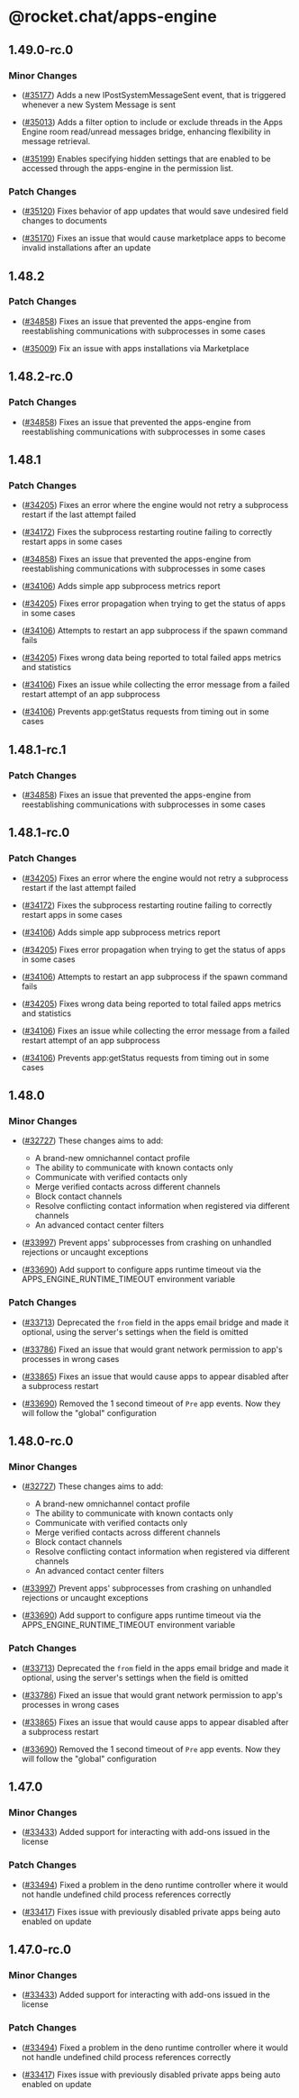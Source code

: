 # @rocket.chat/apps-engine

## 1.49.0-rc.0

### Minor Changes

-   ([#35177](https://github.com/RocketChat/Rocket.Chat/pull/35177)) Adds a new IPostSystemMessageSent event, that is triggered whenever a new System Message is sent

-   ([#35013](https://github.com/RocketChat/Rocket.Chat/pull/35013)) Adds a filter option to include or exclude threads in the Apps Engine room read/unread messages bridge, enhancing flexibility in message retrieval.

-   ([#35199](https://github.com/RocketChat/Rocket.Chat/pull/35199)) Enables specifying hidden settings that are enabled to be accessed through the apps-engine in the permission list.

### Patch Changes

-   ([#35120](https://github.com/RocketChat/Rocket.Chat/pull/35120)) Fixes behavior of app updates that would save undesired field changes to documents

-   ([#35170](https://github.com/RocketChat/Rocket.Chat/pull/35170)) Fixes an issue that would cause marketplace apps to become invalid installations after an update

## 1.48.2

### Patch Changes

-   ([#34858](https://github.com/RocketChat/Rocket.Chat/pull/34858)) Fixes an issue that prevented the apps-engine from reestablishing communications with subprocesses in some cases

-   ([#35009](https://github.com/RocketChat/Rocket.Chat/pull/35009)) Fix an issue with apps installations via Marketplace

## 1.48.2-rc.0

### Patch Changes

-   ([#34858](https://github.com/RocketChat/Rocket.Chat/pull/34858)) Fixes an issue that prevented the apps-engine from reestablishing communications with subprocesses in some cases

## 1.48.1

### Patch Changes

-   ([#34205](https://github.com/RocketChat/Rocket.Chat/pull/34205)) Fixes an error where the engine would not retry a subprocess restart if the last attempt failed

-   ([#34172](https://github.com/RocketChat/Rocket.Chat/pull/34172)) Fixes the subprocess restarting routine failing to correctly restart apps in some cases

-   ([#34858](https://github.com/RocketChat/Rocket.Chat/pull/34858)) Fixes an issue that prevented the apps-engine from reestablishing communications with subprocesses in some cases

-   ([#34106](https://github.com/RocketChat/Rocket.Chat/pull/34106)) Adds simple app subprocess metrics report

-   ([#34205](https://github.com/RocketChat/Rocket.Chat/pull/34205)) Fixes error propagation when trying to get the status of apps in some cases

-   ([#34106](https://github.com/RocketChat/Rocket.Chat/pull/34106)) Attempts to restart an app subprocess if the spawn command fails

-   ([#34205](https://github.com/RocketChat/Rocket.Chat/pull/34205)) Fixes wrong data being reported to total failed apps metrics and statistics

-   ([#34106](https://github.com/RocketChat/Rocket.Chat/pull/34106)) Fixes an issue while collecting the error message from a failed restart attempt of an app subprocess

-   ([#34106](https://github.com/RocketChat/Rocket.Chat/pull/34106)) Prevents app:getStatus requests from timing out in some cases

## 1.48.1-rc.1

### Patch Changes

-   ([#34858](https://github.com/RocketChat/Rocket.Chat/pull/34858)) Fixes an issue that prevented the apps-engine from reestablishing communications with subprocesses in some cases

## 1.48.1-rc.0

### Patch Changes

-   ([#34205](https://github.com/RocketChat/Rocket.Chat/pull/34205)) Fixes an error where the engine would not retry a subprocess restart if the last attempt failed

-   ([#34172](https://github.com/RocketChat/Rocket.Chat/pull/34172)) Fixes the subprocess restarting routine failing to correctly restart apps in some cases

-   ([#34106](https://github.com/RocketChat/Rocket.Chat/pull/34106)) Adds simple app subprocess metrics report

-   ([#34205](https://github.com/RocketChat/Rocket.Chat/pull/34205)) Fixes error propagation when trying to get the status of apps in some cases

-   ([#34106](https://github.com/RocketChat/Rocket.Chat/pull/34106)) Attempts to restart an app subprocess if the spawn command fails

-   ([#34205](https://github.com/RocketChat/Rocket.Chat/pull/34205)) Fixes wrong data being reported to total failed apps metrics and statistics

-   ([#34106](https://github.com/RocketChat/Rocket.Chat/pull/34106)) Fixes an issue while collecting the error message from a failed restart attempt of an app subprocess

-   ([#34106](https://github.com/RocketChat/Rocket.Chat/pull/34106)) Prevents app:getStatus requests from timing out in some cases

## 1.48.0

### Minor Changes

-   ([#32727](https://github.com/RocketChat/Rocket.Chat/pull/32727)) These changes aims to add:
    -   A brand-new omnichannel contact profile
    -   The ability to communicate with known contacts only
    -   Communicate with verified contacts only
    -   Merge verified contacts across different channels
    -   Block contact channels
    -   Resolve conflicting contact information when registered via different channels
    -   An advanced contact center filters
-   ([#33997](https://github.com/RocketChat/Rocket.Chat/pull/33997)) Prevent apps' subprocesses from crashing on unhandled rejections or uncaught exceptions

-   ([#33690](https://github.com/RocketChat/Rocket.Chat/pull/33690)) Add support to configure apps runtime timeout via the APPS_ENGINE_RUNTIME_TIMEOUT environment variable

### Patch Changes

-   ([#33713](https://github.com/RocketChat/Rocket.Chat/pull/33713)) Deprecated the `from` field in the apps email bridge and made it optional, using the server's settings when the field is omitted

-   ([#33786](https://github.com/RocketChat/Rocket.Chat/pull/33786)) Fixed an issue that would grant network permission to app's processes in wrong cases

-   ([#33865](https://github.com/RocketChat/Rocket.Chat/pull/33865)) Fixes an issue that would cause apps to appear disabled after a subprocess restart

-   ([#33690](https://github.com/RocketChat/Rocket.Chat/pull/33690)) Removed the 1 second timeout of `Pre` app events. Now they will follow the "global" configuration

## 1.48.0-rc.0

### Minor Changes

-   ([#32727](https://github.com/RocketChat/Rocket.Chat/pull/32727)) These changes aims to add:
    -   A brand-new omnichannel contact profile
    -   The ability to communicate with known contacts only
    -   Communicate with verified contacts only
    -   Merge verified contacts across different channels
    -   Block contact channels
    -   Resolve conflicting contact information when registered via different channels
    -   An advanced contact center filters
-   ([#33997](https://github.com/RocketChat/Rocket.Chat/pull/33997)) Prevent apps' subprocesses from crashing on unhandled rejections or uncaught exceptions

-   ([#33690](https://github.com/RocketChat/Rocket.Chat/pull/33690)) Add support to configure apps runtime timeout via the APPS_ENGINE_RUNTIME_TIMEOUT environment variable

### Patch Changes

-   ([#33713](https://github.com/RocketChat/Rocket.Chat/pull/33713)) Deprecated the `from` field in the apps email bridge and made it optional, using the server's settings when the field is omitted

-   ([#33786](https://github.com/RocketChat/Rocket.Chat/pull/33786)) Fixed an issue that would grant network permission to app's processes in wrong cases

-   ([#33865](https://github.com/RocketChat/Rocket.Chat/pull/33865)) Fixes an issue that would cause apps to appear disabled after a subprocess restart

-   ([#33690](https://github.com/RocketChat/Rocket.Chat/pull/33690)) Removed the 1 second timeout of `Pre` app events. Now they will follow the "global" configuration

## 1.47.0

### Minor Changes

-   ([#33433](https://github.com/RocketChat/Rocket.Chat/pull/33433)) Added support for interacting with add-ons issued in the license

### Patch Changes

-   ([#33494](https://github.com/RocketChat/Rocket.Chat/pull/33494)) Fixed a problem in the deno runtime controller where it would not handle undefined child process references correctly

-   ([#33417](https://github.com/RocketChat/Rocket.Chat/pull/33417)) Fixes issue with previously disabled private apps being auto enabled on update

## 1.47.0-rc.0

### Minor Changes

-   ([#33433](https://github.com/RocketChat/Rocket.Chat/pull/33433)) Added support for interacting with add-ons issued in the license

### Patch Changes

-   ([#33494](https://github.com/RocketChat/Rocket.Chat/pull/33494)) Fixed a problem in the deno runtime controller where it would not handle undefined child process references correctly

-   ([#33417](https://github.com/RocketChat/Rocket.Chat/pull/33417)) Fixes issue with previously disabled private apps being auto enabled on update
